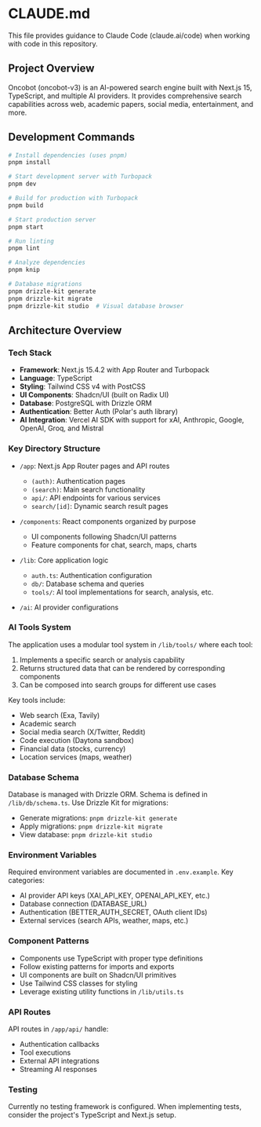 # CLAUDE.md

This file provides guidance to Claude Code (claude.ai/code) when working with code in this repository.

## Project Overview

Oncobot (oncobot-v3) is an AI-powered search engine built with Next.js 15, TypeScript, and multiple AI providers. It provides comprehensive search capabilities across web, academic papers, social media, entertainment, and more.

## Development Commands

```bash
# Install dependencies (uses pnpm)
pnpm install

# Start development server with Turbopack
pnpm dev

# Build for production with Turbopack
pnpm build

# Start production server
pnpm start

# Run linting
pnpm lint

# Analyze dependencies
pnpm knip

# Database migrations
pnpm drizzle-kit generate
pnpm drizzle-kit migrate
pnpm drizzle-kit studio  # Visual database browser
```

## Architecture Overview

### Tech Stack
- **Framework**: Next.js 15.4.2 with App Router and Turbopack
- **Language**: TypeScript
- **Styling**: Tailwind CSS v4 with PostCSS
- **UI Components**: Shadcn/UI (built on Radix UI)
- **Database**: PostgreSQL with Drizzle ORM
- **Authentication**: Better Auth (Polar's auth library)
- **AI Integration**: Vercel AI SDK with support for xAI, Anthropic, Google, OpenAI, Groq, and Mistral

### Key Directory Structure

- `/app`: Next.js App Router pages and API routes
  - `(auth)`: Authentication pages
  - `(search)`: Main search functionality
  - `api/`: API endpoints for various services
  - `search/[id]`: Dynamic search result pages

- `/components`: React components organized by purpose
  - UI components following Shadcn/UI patterns
  - Feature components for chat, search, maps, charts

- `/lib`: Core application logic
  - `auth.ts`: Authentication configuration
  - `db/`: Database schema and queries
  - `tools/`: AI tool implementations for search, analysis, etc.

- `/ai`: AI provider configurations

### AI Tools System

The application uses a modular tool system in `/lib/tools/` where each tool:
1. Implements a specific search or analysis capability
2. Returns structured data that can be rendered by corresponding components
3. Can be composed into search groups for different use cases

Key tools include:
- Web search (Exa, Tavily)
- Academic search
- Social media search (X/Twitter, Reddit)
- Code execution (Daytona sandbox)
- Financial data (stocks, currency)
- Location services (maps, weather)

### Database Schema

Database is managed with Drizzle ORM. Schema is defined in `/lib/db/schema.ts`. Use Drizzle Kit for migrations:
- Generate migrations: `pnpm drizzle-kit generate`
- Apply migrations: `pnpm drizzle-kit migrate`
- View database: `pnpm drizzle-kit studio`

### Environment Variables

Required environment variables are documented in `.env.example`. Key categories:
- AI provider API keys (XAI_API_KEY, OPENAI_API_KEY, etc.)
- Database connection (DATABASE_URL)
- Authentication (BETTER_AUTH_SECRET, OAuth client IDs)
- External services (search APIs, weather, maps, etc.)

### Component Patterns

- Components use TypeScript with proper type definitions
- Follow existing patterns for imports and exports
- UI components are built on Shadcn/UI primitives
- Use Tailwind CSS classes for styling
- Leverage existing utility functions in `/lib/utils.ts`

### API Routes

API routes in `/app/api/` handle:
- Authentication callbacks
- Tool executions
- External API integrations
- Streaming AI responses

### Testing

Currently no testing framework is configured. When implementing tests, consider the project's TypeScript and Next.js setup.
